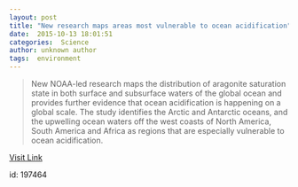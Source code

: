 ```yaml
---
layout: post
title: "New research maps areas most vulnerable to ocean acidification"
date:  2015-10-13 18:01:51 
categories:  Science     
author: unknown author
tags:  environment                                                                                                                                                                                                                                                                                                                                                                                                                                                                                                                                                                                                                                                                                                                                                                                    
---
```



> New NOAA-led research maps the distribution of aragonite saturation state in both surface and subsurface waters of the global ocean and provides further evidence that ocean acidification is happening on a global scale. The study identifies the Arctic and Antarctic oceans, and the upwelling ocean waters off the west coasts of North America, South America and Africa as regions that are especially vulnerable to ocean acidification.

[Visit Link](http://phys.org/news/2015-10-areas-vulnerable-ocean-acidification.html)

id:  197464 
